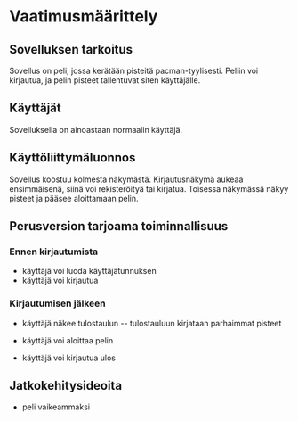 # Vaatimusmäärittely

## Sovelluksen tarkoitus

Sovellus on peli, jossa kerätään pisteitä pacman-tyylisesti. Peliin voi kirjautua, ja pelin pisteet tallentuvat siten käyttäjälle.

## Käyttäjät

Sovelluksella on ainoastaan normaalin käyttäjä.

## Käyttöliittymäluonnos

Sovellus koostuu kolmesta näkymästä. Kirjautusnäkymä aukeaa ensimmäisenä, siinä voi rekisteröityä tai kirjatua. Toisessa näkymässä näkyy pisteet ja pääsee aloittamaan pelin.

## Perusversion tarjoama toiminnallisuus

### Ennen kirjautumista

- käyttäjä voi luoda käyttäjätunnuksen
- käyttäjä voi kirjautua

### Kirjautumisen jälkeen

- käyttäjä näkee tulostaulun
-- tulostauluun kirjataan parhaimmat pisteet

- käyttäjä voi aloittaa pelin
- käyttäjä voi kirjautua ulos

## Jatkokehitysideoita

- peli vaikeammaksi
